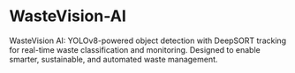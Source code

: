 # WasteVision-AI
WasteVision AI: YOLOv8-powered object detection with DeepSORT tracking for real-time waste classification and monitoring. Designed to enable smarter, sustainable, and automated waste management.
